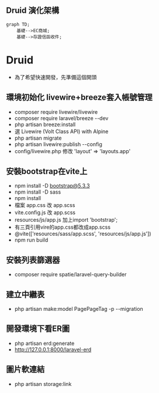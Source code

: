 ## Druid 演化架構
```mermaid
graph TD;
    基礎-->EC商城;
    基礎-->存證信函收件;
```

# Druid 
* 為了希望快速開發，先準備這個開頭

## 環境初始化 livewire+breeze套入帳號管理

* composer require livewire/livewire
* composer require laravel/breeze --dev
* php artisan breeze:install
* 選 Livewire (Volt Class API) with Alpine
* php artisan migrate
* php artisan livewire:publish --config
* config/livewire.php 修改 'layout' => 'layouts.app'

## 安裝bootstrap在vite上

* npm install -D bootstrap@5.3.3
* npm install -D sass
* npm install
* 檔案 app.css 改 app.scss
* vite.config.js 改 app.scss
* resources/js/app.js 加上import 'bootstrap';
* 有三頁引用vire的app.css都改成app.scss
* @vite(['resources/sass/app.scss', 'resources/js/app.js'])
* npm run build

## 安裝列表篩選器

* composer require spatie/laravel-query-builder

## 建立中繼表
*  php artisan make:model PagePageTag -p --migration

## 開發環境下看ER圖
* php artisan erd:generate
* http://127.0.0.1:8000/laravel-erd

## 圖片軟連結
* php artisan storage:link


